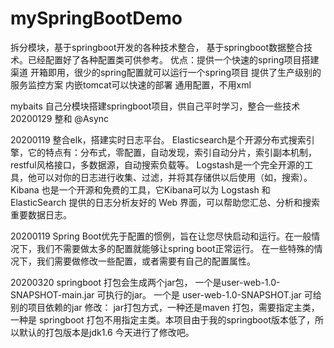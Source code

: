 # mySpringBootDemo
拆分模块，基于springboot开发的各种技术整合，
基于springboot数据整合技术。已经配置好了各种配置类可供参考。
优点：提供一个快速的spring项目搭建渠道
     开箱即用，很少的spring配置就可以运行一个spring项目
     提供了生产级别的服务监控方案
     内嵌tomcat可以快速的部署
     通用配置，不用xml

mybaits
自己分模块搭建springboot项目，供自己平时学习，整合一些技术
20200129 整和 @Async

20200119  整合elk，搭建实时日志平台。
          Elasticsearch是个开源分布式搜索引擎，它的特点有：分布式，零配置，自动发现，索引自动分片，索引副本机制，restful风格接口，多数据源，自动搜索负载等。
          Logstash是一个完全开源的工具，他可以对你的日志进行收集、过滤，并将其存储供以后使用（如，搜索）。
          Kibana 也是一个开源和免费的工具，它Kibana可以为 Logstash 和 ElasticSearch 提供的日志分析友好的 Web 界面，可以帮助您汇总、分析和搜索重要数据日志。

20200119 Spring Boot优先于配置的惯例，旨在让您尽快启动和运行。在一般情况下，我们不需要做太多的配置就能够让spring boot正常运行。
         在一些特殊的情况下，我们需要做修改一些配置，或者需要有自己的配置属性。

20200320 springboot 打包会生成两个jar包， 一个是user-web-1.0-SNAPSHOT-main.jar 可执行的jar。
         一个是 user-web-1.0-SNAPSHOT.jar 可给别的项目依赖的jar
         修改： jar打包方式，一种还是maven 打包，需要指定主类，
               一种是 springboot 打包不用指定主类。本项目由于我的springboot版本低了，所以默认的打包版本是jdk1.6
               今天进行了修改吧。         
